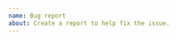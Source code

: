 ```yaml
---
name: Bug report
about: Create a report to help fix the issue.
---
```


[Platform]: # (Android/iOS/Mac/Windows/Linux/Web)

[Build]: # (The build number in the bottom left corner of main menu)

[Issue]: # (Explain your issue in detail, possibly including the steps to reproduce it.)

[Notes]: # (Other notes.)
